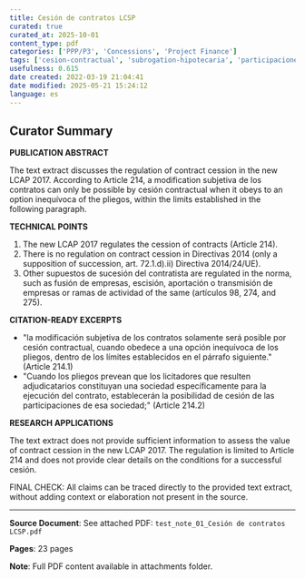 ```yaml
---
title: Cesión de contratos LCSP
curated: true
curated_at: 2025-10-01
content_type: pdf
categories: ['PPP/P3', 'Concessions', 'Project Finance']
tags: ['cesion-contractual', 'subrogation-hipotecaria', 'participaciones-sociedad-específica', 'control-de-la-cesión', 'requisitos-de-la-cesión', 'pliegos-contratuales', 'licitadores-adjudicatarios', 'sociedad-específica-ejecución-del-contracto']
usefulness: 0.615
date created: 2022-03-19 21:04:41
date modified: 2025-05-21 15:24:12
language: es
---
```

## Curator Summary

**PUBLICATION ABSTRACT**

The text extract discusses the regulation of contract cession in the new LCAP 2017. According to Article 214, a modification subjetiva de los contratos can only be possible by cesión contractual when it obeys to an option inequívoca of the pliegos, within the limits established in the following paragraph.

**TECHNICAL POINTS**

1. The new LCAP 2017 regulates the cession of contracts (Article 214).
2. There is no regulation on contract cession in Directivas 2014 (only a supposition of succession, art. 72.1.d).ii) Directiva 2014/24/UE).
3. Other supuestos de sucesión del contratista are regulated in the norma, such as fusión de empresas, escisión, aportación o transmisión de empresas or ramas de actividad of the same (artículos 98, 274, and 275).

**CITATION-READY EXCERPTS**

* "la modificación subjetiva de los contratos solamente será posible por cesión contractual, cuando obedece a una opción inequívoca de los pliegos, dentro de los límites establecidos en el párrafo siguiente." (Article 214.1)
* "Cuando los pliegos prevean que los licitadores que resulten adjudicatarios constituyan una sociedad específicamente para la ejecución del contrato, establecerán la posibilidad de cesión de las participaciones de esa sociedad;" (Article 214.2)

**RESEARCH APPLICATIONS**

The text extract does not provide sufficient information to assess the value of contract cession in the new LCAP 2017. The regulation is limited to Article 214 and does not provide clear details on the conditions for a successful cesión.

FINAL CHECK: All claims can be traced directly to the provided text extract, without adding context or elaboration not present in the source.

---

**Source Document**: See attached PDF: `test_note_01_Cesión de contratos LCSP.pdf`

**Pages**: 23 pages

**Note**: Full PDF content available in attachments folder.
